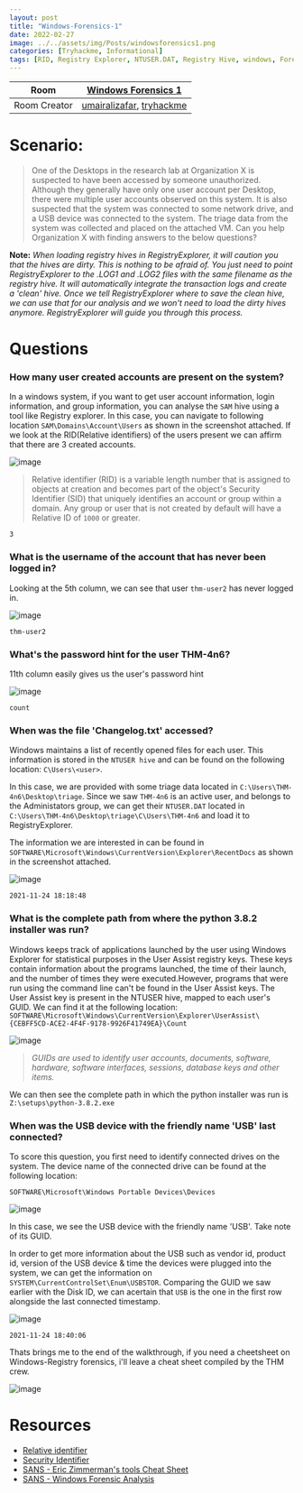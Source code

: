 ```yaml
---
layout: post
title: "Windows-Forensics-1"
date: 2022-02-27
image: ../../assets/img/Posts/windowsforensics1.png
categories: [Tryhackme, Informational]
tags: [RID, Registry Explorer, NTUSER.DAT, Registry Hive, windows, Forensics]
---
```


| Room         | [Windows Forensics 1](https://tryhackme.com/room/windowsforensics1)                                    |
| ------------ | ------------------------------------------------------------------------------------------------------ |
| Room Creator | [umairalizafar](https://tryhackme.com/p/umairalizafar), [tryhackme](https://tryhackme.com/p/tryhackme) |

# Scenario:

> One of the Desktops in the research lab at Organization X is suspected to have been accessed by someone unauthorized. Although they generally have only one user account per Desktop, there were multiple user accounts observed on this system. It is also suspected that the system was connected to some network drive, and a USB device was connected to the system. The triage data from the system was collected and placed on the attached VM. Can you help Organization X with finding answers to the below questions?

**Note:** _When loading registry hives in RegistryExplorer, it will caution you that the hives are dirty. This is nothing to be afraid of. You just need to point RegistryExplorer to the .LOG1 and .LOG2 files with the same filename as the registry hive. It will automatically integrate the transaction logs and create a 'clean' hive. Once we tell RegistryExplorer where to save the clean hive, we can use that for our analysis and we won't need to load the dirty hives anymore. RegistryExplorer will guide you through this process._

# Questions

### How many user created accounts are present on the system?

In a windows system, if you want to get user account information, login information, and group information, you can analyse the `SAM` hive using a tool like Registry explorer. In this case, you can navigate to following location `SAM\Domains\Account\Users` as shown in the screenshot attached. If we look at the RID(Relative identifiers) of the users present we can affirm that there are 3 created accounts.

![image](https://user-images.githubusercontent.com/58165365/155883803-ded8d015-b2e0-4a2d-bd5b-fe1ae0009980.png)

> Relative identifier (RID) is a variable length number that is assigned to objects at creation and becomes part of the object's Security Identifier (SID) that uniquely identifies an account or group within a domain. Any group or user that is not created by default will have a Relative ID of `1000` or greater.

`3`

### What is the username of the account that has never been logged in?

Looking at the 5th column, we can see that user `thm-user2` has never logged in.

![image](https://user-images.githubusercontent.com/58165365/155883989-bee91119-ee89-498d-ad9d-f20afe8b2cae.png)

`thm-user2`

### What's the password hint for the user THM-4n6?

11th column easily gives us the user's password hint

![image](https://user-images.githubusercontent.com/58165365/155883872-4c77d9ca-2827-47af-a2f3-8a17d9e28690.png)

`count`

### When was the file 'Changelog.txt' accessed?

Windows maintains a list of recently opened files for each user. This information is stored in the `NTUSER hive` and can be found on the following location: `C\Users\<user>`.

In this case, we are provided with some triage data located in `C:\Users\THM-4n6\Desktop\triage`. Since we saw `THM-4n6` is an active user, and belongs to the Administators group, we can get their `NTUSER.DAT` located in `C:\Users\THM-4n6\Desktop\triage\C\Users\THM-4n6` and load it to RegistryExplorer.

The information we are interested in can be found in `SOFTWARE\Microsoft\Windows\CurrentVersion\Explorer\RecentDocs` as shown in the screenshot attached.

![image](https://user-images.githubusercontent.com/58165365/155885782-a3d3a21b-1430-4370-9a70-772b9ece6b2f.png)

`2021-11-24 18:18:48`

### What is the complete path from where the python 3.8.2 installer was run?

Windows keeps track of applications launched by the user using Windows Explorer for statistical purposes in the User Assist registry keys. These keys contain information about the programs launched, the time of their launch, and the number of times they were executed.However, programs that were run using the command line can't be found in the User Assist keys. The User Assist key is present in the NTUSER hive, mapped to each user's GUID. We can find it at the following location: `SOFTWARE\Microsoft\Windows\CurrentVersion\Explorer\UserAssist\{CEBFF5CD-ACE2-4F4F-9178-9926F41749EA}\Count`

![image](https://user-images.githubusercontent.com/58165365/155886498-28362e83-7395-4290-ae8e-199f41a48bfc.png)

> _GUIDs are used to identify user accounts, documents, software, hardware, software interfaces, sessions, database keys and other items._

We can then see the complete path in which the python installer was run is `Z:\setups\python-3.8.2.exe`

### When was the USB device with the friendly name 'USB' last connected?

To score this question, you first need to identify connected drives on the system. The device name of the connected drive can be found at the following location:

`SOFTWARE\Microsoft\Windows Portable Devices\Devices`

![image](https://user-images.githubusercontent.com/58165365/155884269-c75a2368-9423-486f-961e-7a5b784fd83d.png)

In this case, we see the USB device with the friendly name 'USB'. Take note of its GUID.

In order to get more information about the USB such as vendor id, product id, version of the USB device & time the devices were plugged into the system, we can get the information on `SYSTEM\CurrentControlSet\Enum\USBSTOR`. Comparing the GUID we saw earlier with the Disk ID, we can acertain that `USB` is the one in the first row alongside the last connected timestamp.

![image](https://user-images.githubusercontent.com/58165365/155884462-977006e0-56f2-469a-b626-782ecea9658a.png)

`2021-11-24 18:40:06`

Thats brings me to the end of the walkthrough, if you need a cheetsheet on Windows-Registry forensics, i'll leave a cheat sheet compiled by the THM crew.

![image](https://user-images.githubusercontent.com/58165365/157232143-3c8785ec-164b-4843-bde8-9d9a22350159.png)

# Resources

- [Relative identifier](https://en.wikipedia.org/wiki/Relative_identifier)
- [Security Identifier](https://en.wikipedia.org/wiki/Security_Identifier)
- [SANS - Eric Zimmerman's tools Cheat Sheet](https://www.sans.org/posters/eric-zimmerman-tools-cheat-sheet/)
- [SANS - Windows Forensic Analysis](https://www.sans.org/posters/windows-forensic-analysis/)
